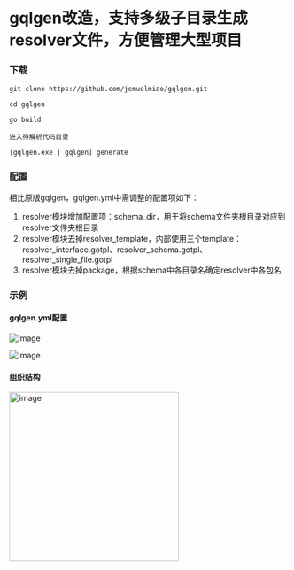 # gqlgen改造，支持多级子目录生成resolver文件，方便管理大型项目

### 下载
`git clone https://github.com/jemuelmiao/gqlgen.git`

`cd gqlgen`

`go build`

`进入待解析代码目录`

`[gqlgen.exe | gqlgen] generate`

### 配置
相比原版gqlgen，gqlgen.yml中需调整的配置项如下：
1. resolver模块增加配置项：schema_dir，用于将schema文件夹根目录对应到resolver文件夹根目录
2. resolver模块去掉resolver_template，内部使用三个template：resolver_interface.gotpl、resolver_schema.gotpl、resolver_single_file.gotpl
3. resolver模块去掉package，根据schema中各目录名确定resolver中各包名

### 示例
#### gqlgen.yml配置

![image](https://github.com/jemuelmiao/gqlgen/assets/28854032/33a3c398-5e5a-4df4-afaf-868bafca62c2)

![image](https://github.com/jemuelmiao/gqlgen/assets/28854032/d6efe785-96ec-4111-bfd0-e8083d0f367f)

#### 组织结构
<img width="306" alt="image" src="https://github.com/jemuelmiao/gqlgen/assets/28854032/ad9adcfc-f900-46b5-865d-a6ebb43a497b">
